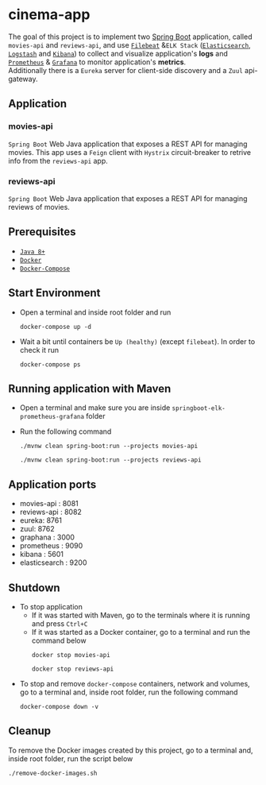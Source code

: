 # cinema-app
The goal of this project is to implement two [Spring Boot](https://docs.spring.io/spring-boot/docs/current/reference/htmlsingle/) application, called `movies-api` and `reviews-api`, and use [`Filebeat`](https://www.elastic.co/beats/filebeat) &`ELK Stack` ([`Elasticsearch`](https://www.elastic.co/elasticsearch), [`Logstash`](https://www.elastic.co/logstash) and [`Kibana`](https://www.elastic.co/kibana)) to collect and visualize application's **logs** and [`Prometheus`](https://prometheus.io/) & [`Grafana`](https://grafana.com/) to monitor application's **metrics**.  
Additionally there is a `Eureka` server for client-side discovery and a `Zuul` api-gateway.

## Application
### movies-api
`Spring Boot` Web Java application that exposes a REST API for managing movies. This app uses a `Feign` client with `Hystrix` circuit-breaker to retrive info from the `reviews-api` app.

### reviews-api
`Spring Boot` Web Java application that exposes a REST API for managing reviews of movies.

## Prerequisites

* [`Java 8+`](https://www.oracle.com/java/technologies/javase-jdk8-downloads.html)
* [`Docker`](https://www.docker.com/)
* [`Docker-Compose`](https://docs.docker.com/compose/install/)

## Start Environment

* Open a terminal and inside root folder and run
  ```shell
  docker-compose up -d
  ```

* Wait a bit until containers be `Up (healthy)` (except `filebeat`). In order to check it run
  ```shell
  docker-compose ps
  ```
## Running application with Maven

- Open a terminal and make sure you are inside `springboot-elk-prometheus-grafana` folder

- Run the following command
  ```
  ./mvnw clean spring-boot:run --projects movies-api
  
  ./mvnw clean spring-boot:run --projects reviews-api
  ```  
  
## Application ports
  * movies-api : 8081
  * reviews-api : 8082
  * eureka: 8761
  * zuul: 8762
  * graphana : 3000
  * prometheus : 9090
  * kibana : 5601
  * elasticsearch : 9200

## Shutdown

- To stop application
  - If it was started with Maven, go to the terminals where it is running and press `Ctrl+C`
  - If it was started as a Docker container, go to a terminal and run the command below
    ```shell
    docker stop movies-api
    
    docker stop reviews-api
    
    ```
- To stop and remove `docker-compose` containers, network and volumes, go to a terminal and, inside root folder, run the following command
  ```
  docker-compose down -v
  ```

## Cleanup

To remove the Docker images created by this project, go to a terminal and, inside root folder, run the script below
```
./remove-docker-images.sh
```
 
